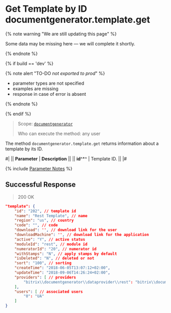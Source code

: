# Get Template by ID documentgenerator.template.get

{% note warning "We are still updating this page" %}

Some data may be missing here — we will complete it shortly.

{% endnote %}

{% if build == 'dev' %}

{% note alert "TO-DO _not exported to prod_" %}

- parameter types are not specified
- examples are missing
- response in case of error is absent

{% endnote %}

{% endif %}

> Scope: [`documentgenerator`](../../scopes/permissions.md)
>
> Who can execute the method: any user

The method `documentgenerator.template.get` returns information about a template by its ID.

#|
|| **Parameter** | **Description** ||
|| **id**^*^ | Template ID. ||
|#

{% include [Parameter Notes](../../../_includes/required.md) %}

## Successful Response

> 200 OK

```json
"template": {
    "id": "202", // template id
    "name": "Rest Template", // name
    "region": "us", // country
    "code": "", // code
    "download": '', // download link for the user
    "downloadMachine": '', // download link for the application
    "active": "Y", // active status
    "moduleId": "rest", // module id
    "numeratorId": "20", // numerator id
    "withStamps": "N", // apply stamps by default
    "isDeleted": "N", // deleted or not
    "sort": "100", // sorting
    "createTime": "2018-06-05T13:07:12+02:00",
    "updateTime": "2018-09-06T14:26:24+02:00",
    "providers": [ // providers
        "bitrix\\documentgenerator\\dataprovider\\rest": "bitrix\\documentgenerator\\dataprovider\\rest"
    ],
    "users": [ // associated users
        "0": "UA"
    ]
}
```